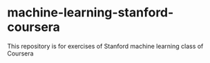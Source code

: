 # machine-learning-stanford-coursera
This repository is for exercises of Stanford machine learning class of Coursera
